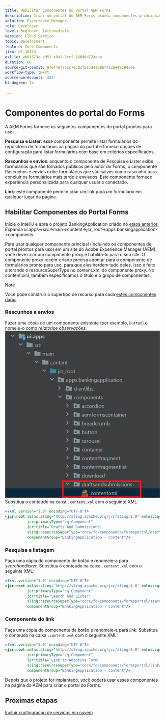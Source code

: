 ```yaml
---
title: Habilitar Componentes do Portal AEM Forms
description: Criar um portal do AEM Forms usando componentes principais
solution: Experience Manager
role: Developer
level: Beginner, Intermediate
version: Cloud Service
topic: Development
feature: Core Components
jira: KT-10373
exl-id: ab01573a-e95f-4041-8ccf-16046d723aba
duration: 88
source-git-commit: 9fef4b77a2c70c8cf525d42686f4120e481945ee
workflow-type: tm+mt
source-wordcount: '332'
ht-degree: 2%

---
```


# Componentes do portal do Forms

A AEM Forms fornece os seguintes componentes do portal prontos para uso:

**Pesquisa e Lister**: esse componente permite listar formulários do repositório de formulários na página do portal e fornece opções de configuração para listar formulários com base em critérios especificados.

**Rascunhos e envios**: enquanto o componente de Pesquisa e Lister exibe formulários que são tornados públicos pelo autor do Forms, o componente Rascunhos e envios exibe formulários que são salvos como rascunho para concluir os formulários mais tarde e enviados. Este componente fornece experiência personalizada para qualquer usuário conectado.

**Link**: este componente permite criar um link para um formulário em qualquer lugar da página.

## Habilitar Componentes do Portal Forms

Inicie o IntelliJ e abra o projeto BankingApplication criado no [etapa anterior.](./getting-started.md) Expanda ui.apps->src->main->content->jcr_root->apps.bankingapplication->components

Para usar qualquer componente principal (incluindo os componentes de portal prontos para uso) em um site do Adobe Experience Manager (AEM), você deve criar um componente proxy e habilitá-lo para o seu site.
O componente proxy recém-criado precisa apontar para o componente de formulários pronto para uso, para que eles herdem tudo deles. Isso é feito alterando o resourceSuperType no content.xml do componente proxy. No content.xml, também especificamos o título e o grupo de componentes.
>[!NOTE]
>
> Você pode construir o supertipo de recurso para cada [estes componentes daqui](https://github.com/adobe/aem-core-forms-components/tree/master/ui.apps/src/main/content/jcr_root/apps/core/fd/components/formsportal)


### Rascunhos e envios

Fazer uma cópia de um componente existente (por exemplo, `button`) e nomeie-o como _relatorioe observações_.
![relatorioe observações](assets/forms-portal-components2.png)
Substitua o conteúdo na caixa `.content.xml` com o seguinte XML:

```xml
<?xml version="1.0" encoding="UTF-8"?>
<jcr:root xmlns:sling="http://sling.apache.org/jcr/sling/1.0" xmlns:cq="http://www.day.com/jcr/cq/1.0" xmlns:jcr="http://www.jcp.org/jcr/1.0"
          jcr:primaryType="cq:Component"
          jcr:title="Drafts And Submissions"
          sling:resourceSuperType="core/fd/components/formsportal/draftsandsubmissions/v1/draftsandsubmissions"
          componentGroup="BankingApplication - Content"/>
```

### Pesquisa e listagem

Faça uma cópia do componente de botão e renomeie-a para _searchandlister_.
Substitua o conteúdo na caixa `.content.xml` com o seguinte XML:


```xml
<?xml version="1.0" encoding="UTF-8"?>
<jcr:root xmlns:sling="http://sling.apache.org/jcr/sling/1.0" xmlns:cq="http://www.day.com/jcr/cq/1.0" xmlns:jcr="http://www.jcp.org/jcr/1.0"
          jcr:primaryType="cq:Component"
          jcr:title="Search And Lister"
          sling:resourceSuperType="core/fd/components/formsportal/searchlister/v1/searchlister"
          componentGroup="BankingApplication - Content"/>
```

### Componente do link

Faça uma cópia do componente de botão e renomeie-a para _link_.
Substitua o conteúdo na caixa `.content.xml` com o seguinte XML:


```xml
<?xml version="1.0" encoding="UTF-8"?>
<jcr:root xmlns:sling="http://sling.apache.org/jcr/sling/1.0" xmlns:cq="http://www.day.com/jcr/cq/1.0" xmlns:jcr="http://www.jcp.org/jcr/1.0"
          jcr:primaryType="cq:Component"
          jcr:title="Link to Adaptive Form"
          sling:resourceSuperType="core/fd/components/formsportal/link/v2/link"
          componentGroup="BankingApplication - Content"/>
```

Depois que o projeto for implantado, você poderá usar esses componentes na página do AEM para criar o portal do Forms.

## Próximas etapas

[Incluir configuração de serviços em nuvem](./azure-storage-fdm.md)
